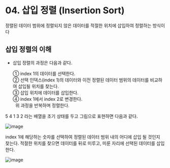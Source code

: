 # 04. 삽입 정렬 (Insertion Sort)
정렬된 데이터 범위에 정렬되지 않은 데이터를 적절한 위치에 삽입하여 정렬하는 방식이다

## 삽입 정렬의 이해
- 삽입 정렬의 과정은 다음과 같다.
 
   ① index 1의 데이터를 선택한다.<br>
   ② 선택 인덱스(index 1)의 데이터와 이전 정렬된 데이터 범위의 데이터를 비교하여 삽입될 위치를 찾는다.<br>
   ③ 삽입 위치에 데이터를 삽입한다.<br>
   ④ index 1에서 index 2로 변경한다.<br>
 
위 과정을 반복하며 정렬한다.

5 4 1 3 2 라는 배열을 초기 상태를 두고 그림으로 표현하면 다음과 같다.

![image](https://github.com/2023-12-JAVA-DEVELOPER-149/01.JAVA_FUNDMENTAL_PRACTICE/assets/75401545/d48082da-adfe-4525-9759-c005bcea40f3)


index 1에 해당하는 숫자를 선택하여 정렬된 데이터 범위 내의 어디에 삽입 될 것인지 찾는다.
적절한 위치를 찾으면 데이터를 뒤로 미루고, 미룬 자리에 선택된 데이터를 삽입한다.

![image]([https://github.com/2023-12-JAVA-DEVELOPER-149/01.JAVA_FUNDMENTAL_PRACTICE/assets/75401545/50e3a493-2676-4d6d-9787-0448de7b02c6](https://blog.kakaocdn.net/dn/exErvm/btrZ6IFCe62/YJCVKzZKZk3jWh61qLXEzK/img.gif)https://blog.kakaocdn.net/dn/exErvm/btrZ6IFCe62/YJCVKzZKZk3jWh61qLXEzK/img.gif)



